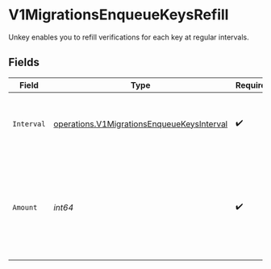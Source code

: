 # V1MigrationsEnqueueKeysRefill

Unkey enables you to refill verifications for each key at regular intervals.


## Fields

| Field                                                                                                    | Type                                                                                                     | Required                                                                                                 | Description                                                                                              |
| -------------------------------------------------------------------------------------------------------- | -------------------------------------------------------------------------------------------------------- | -------------------------------------------------------------------------------------------------------- | -------------------------------------------------------------------------------------------------------- |
| `Interval`                                                                                               | [operations.V1MigrationsEnqueueKeysInterval](../../models/operations/v1migrationsenqueuekeysinterval.md) | :heavy_check_mark:                                                                                       | Unkey will automatically refill verifications at the set interval.                                       |
| `Amount`                                                                                                 | *int64*                                                                                                  | :heavy_check_mark:                                                                                       | The number of verifications to refill for each occurrence is determined individually for each key.       |